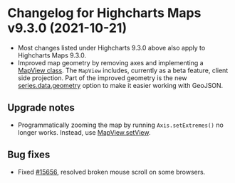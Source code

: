 # Changelog for Highcharts Maps v9.3.0 (2021-10-21)

- Most changes listed under Highcharts 9.3.0 above also apply to Highcharts Maps 9.3.0.
- Improved map geometry by removing axes and implementing a [MapView class](https://api.highcharts.com/class-reference/Highcharts.MapView). The `MapView` includes, currently as a beta feature, client side projection. Part of the improved geometry is the new [series.data.geometry](https://api.highcharts.com/highmaps/series.mappoint.geometry) option to make it easier working with GeoJSON.

## Upgrade notes
- Programmatically zooming the map by running `Axis.setExtremes()` no longer works. Instead, use [MapView.setView](https://api.highcharts.com/class-reference/Highcharts.MapView#setView).

## Bug fixes
- Fixed [#15656](https://github.com/highcharts/highcharts/issues/15656), resolved broken mouse scroll on some browsers.
